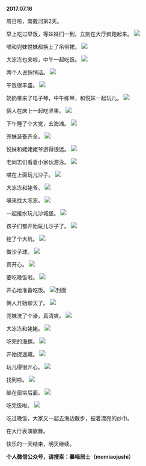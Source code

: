 
          
**2017.07.16**

周日啦，南戴河第2天。

早上吃过早饭，等妹妹们一到，立刻在大厅疯跑起来。
![](http://wx3.sinaimg.cn/large/627d9660ly1fhm183r314j20yg0mzacu.jpg)


喵和兜妹悦妹都换上了吊带裙。
![](http://wx3.sinaimg.cn/large/627d9660ly1fhm16t4sabj20yg0mz0wd.jpg)


大冻冻也来啦，中午一起吃饭。
![](http://wx3.sinaimg.cn/large/627d9660ly1fhm17rdnnfj20yg0mzn07.jpg)


两个人说悄悄话。
![](http://wx3.sinaimg.cn/large/627d9660ly1fhm17pjyt8j20yg0mzacg.jpg)


午饭很丰盛。
![](http://wx3.sinaimg.cn/large/627d9660ly1fhm17ovdqej20yg0mz41j.jpg)


奶奶带来了电子琴，中午练琴，和悦妹一起玩儿。
![](http://wx3.sinaimg.cn/large/627d9660ly1fhm17uf8qoj20yg0mz42l.jpg)


俩人在床上一起吃坚果。
![](http://wx3.sinaimg.cn/large/627d9660ly1fhm170rz2hj20yg0mzju8.jpg)


下午睡了个大觉，去海滩。
![](http://wx3.sinaimg.cn/large/627d9660ly1fhm186wzs6j20yg0mz798.jpg)


兜妹装备齐全。
![](http://wx3.sinaimg.cn/large/627d9660ly1fhm17y5xu6j20yg0mz78a.jpg)


悦妹和姥姥姥爷游得很远。
![](http://wx3.sinaimg.cn/large/627d9660ly1fhm1811lu4j20yg0mzgr6.jpg)


老同志们看着小家伙游泳。
![](http://wx3.sinaimg.cn/large/627d9660ly1fhm187xfodj20yg0mzgq2.jpg)


喵在上面玩儿沙子。
![](http://wx3.sinaimg.cn/large/627d9660ly1fhm1855pvoj20yg0mzn2l.jpg)


大冻冻和姥爷。
![](http://wx3.sinaimg.cn/large/627d9660ly1fhm17xa4vxj20yg0mzgpx.jpg)


喵来找大冻冻。
![](http://wx3.sinaimg.cn/large/627d9660ly1fhm16q4wvoj20yg0mzgqa.jpg)


一起接水玩儿沙城堡。
![](http://wx3.sinaimg.cn/large/627d9660ly1fhm17zrs76j20yg0mzn1p.jpg)


孩子们都开始玩儿沙子了。
![](http://wx3.sinaimg.cn/large/627d9660ly1fhm17bf20ej20yg0mzaei.jpg)


挖了个大坑。
![](http://wx3.sinaimg.cn/large/627d9660ly1fhm1833ytsj20yg0mzq8u.jpg)


做沙子球。
![](http://wx3.sinaimg.cn/large/627d9660ly1fhm16r42m6j20yg0mzjtw.jpg)


真开心。
![](http://wx3.sinaimg.cn/large/627d9660ly1fhm17s4fiuj20yg0mz406.jpg)


要吃晚饭啦。
![](http://wx3.sinaimg.cn/large/627d9660ly1fhm17tko0vj20yg0mz417.jpg)


开心地准备吃饭。
![](http://wx3.sinaimg.cn/large/627d9660ly1fhm17v2p43j20yg0mzjti.jpg)封面


俩人开始聊天了。
![](http://wx3.sinaimg.cn/large/627d9660ly1fhm181pm1aj20yg0mzdiw.jpg)


兜妹洗了个澡，真清爽。
![](http://wx3.sinaimg.cn/large/627d9660ly1fhm177ltcnj20yg0mz77k.jpg)


大冻冻和姥姥。
![](http://wx3.sinaimg.cn/large/627d9660ly1fhm17qov3kj20yg0mzwi5.jpg)


吃完的海螺。
![](http://wx3.sinaimg.cn/large/627d9660ly1fhm16qfq42j20yg0mz40g.jpg)


开始捉迷藏。
![](http://wx3.sinaimg.cn/large/627d9660ly1fhm16qoqnoj20yg0mz76p.jpg)


玩儿得很开心。
![](http://wx3.sinaimg.cn/large/627d9660ly1fhm17w3sxcj20yg0mz40y.jpg)


找到啦。
![](http://wx3.sinaimg.cn/large/627d9660ly1fhm17ssj6lj20yg0mztaz.jpg)


躲在窗帘后面。
![](http://wx3.sinaimg.cn/large/627d9660ly1fhm1893ghmj20yg0mz0w0.jpg)


吃完饭啦。
![](http://wx3.sinaimg.cn/large/627d9660ly1fhm185xa1dj20yg0mz41v.jpg)


吃过晚饭，大家又一起去海边散步，披着漂亮的纱巾。

在大厅表演歌舞。

快乐的一天结束，明天继续。


**个人微信公众号，请搜索：摹喵居士（momiaojushi）**

        